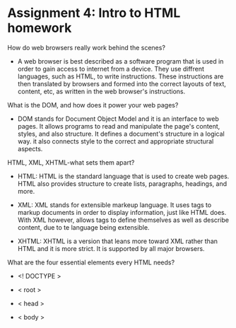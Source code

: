 # Assignment 4: Intro to HTML homework

How do web browsers really work behind the scenes?

- A web browser is best described as a software program that is used in order to gain access to internet from a device. They use diffrent languages, such as HTML, to write instructions. These instructions are then translated by browsers and formed into the correct layouts of text, content, etc, as written in the web browser's instructions.

What is the DOM, and how does it power your web pages?

- DOM stands for Document Object Model and it is an interface to web pages. It allows programs to read and manipulate the page's content, styles, and also structure. It defines a document's structure in a logical way. it also connects style to the correct and appropriate structural aspects.

HTML, XML, XHTML-what sets them apart?

- HTML: HTML is the standard language that is used to create web pages. HTML also provides structure to create lists, paragraphs, headings, and more.

- XML: XML stands for extensible markeup language. It uses tags to markup documents in order to display information, just like HTML does. With XML however, allows tags to define themselves as well as describe content, due to te language being extensible.

- XHTML: XHTML is a version that leans more toward XML rather than HTML and it is more strict. It is supported by all major browsers. 
  
What are the four essential elements every HTML needs?

- <! DOCTYPE >

- < root >

- < head >

- < body >


